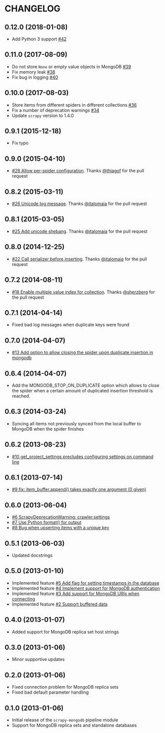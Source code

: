 # CHANGELOG

## 0.12.0 (2018-01-08)
- Add Python 3 support [#42](https://github.com/sebdah/scrapy-mongodb/issues/42)

## 0.11.0 (2017-08-09)
- Do not store `None` or empty value objects in MongoDB [#39](https://github.com/sebdah/scrapy-mongodb/issues/39)
- Fix memory leak [#38](https://github.com/sebdah/scrapy-mongodb/issues/38)
- Fix bug in logging [#40](https://github.com/sebdah/scrapy-mongodb/issues/40)

## 0.10.0 (2017-08-03)
- Store items from different spiders in different collections [#36](https://github.com/sebdah/scrapy-mongodb/pull/36)
- Fix a number of deprecation warnings [#34](https://github.com/sebdah/scrapy-mongodb/issues/34)
- Update `scrapy` version to 1.4.0

## 0.9.1 (2015-12-18)
- Fix typo

## 0.9.0 (2015-04-10)
- [#28 Allow per-spider configuration](https://github.com/sebdah/scrapy-mongodb/pull/28). Thanks [@thiagof](https://github.com/thiagof) for the pull request

## 0.8.2 (2015-03-11)
- [#26 Unicode log message](https://github.com/sebdah/scrapy-mongodb/issue/26). Thanks [@italomaia](https://github.com/italomaia) for the pull request

## 0.8.1 (2015-03-05)
- [#25 Add unicode shebang](https://github.com/sebdah/scrapy-mongodb/pull/25). Thanks [@italomaia](https://github.com/italomaia) for the pull request

## 0.8.0 (2014-12-25)
- [#22 Call serializer before inserting](https://github.com/sebdah/scrapy-mongodb/issue/22). Thanks [@italomaia](https://github.com/italomaia) for the pull request

## 0.7.2 (2014-08-11)
- [#18 Enable multiple value index for collection](https://github.com/sebdah/scrapy-mongodb/pull/18). Thanks [@sherzberg](https://github.com/sherzberg) for the pull request

## 0.7.1 (2014-04-14)
- Fixed bad log messages when duplicate keys were found

## 0.7.0 (2014-04-07)
- [#13 Add option to allow closing the spider upon duplicate insertion in mongodb](https://github.com/sebdah/scrapy-mongodb/pull/13)

## 0.6.4 (2014-04-07)
- Add the MONGODB_STOP_ON_DUPLICATE option which allows to close the spider when a certain amount of duplicated insertion threshold is reached.

## 0.6.3 (2014-03-24)
- Syncing all items not previously synced from the local buffer to MongoDB when the spider finishes

## 0.6.2 (2013-08-23)
- [#10 get_project_settings precludes configuring settings on command line](https://github.com/sebdah/scrapy-mongodb/pull/10)

## 0.6.1 (2013-07-14)
- [#9 fix: item_buffer.append() takes exactly one argument (0 given)](https://github.com/sebdah/scrapy-mongodb/pull/9)

## 0.6.0 (2013-06-04)
- [#6 ScrapyDeprecationWarning: crawler.settings](https://github.com/sebdah/scrapy-mongodb/issues/6)
- [#7 Use Python format() for output](https://github.com/sebdah/scrapy-mongodb/issues/7)
- [#8 Bug when upserting items with a unique key](https://github.com/sebdah/scrapy-mongodb/issues/8)

## 0.5.1 (2013-06-03)
- Updated docstrings

## 0.5.0 (2013-01-10)
- Implemented feature [#5 Add flag for setting timestamps in the database](https://github.com/sebdah/scrapy-mongodb/issues/5)
- Implemented feature [#4 Implement support for MongoDB authentication](https://github.com/sebdah/scrapy-mongodb/issues/4)
- Implemented feature [#3 Add support for MongoDB URIs when connecting](https://github.com/sebdah/scrapy-mongodb/issues/3)
- Implemented feature [#2 Support buffered data](https://github.com/sebdah/scrapy-mongodb/issues/2)

## 0.4.0 (2013-01-07)
- Added support for MongoDB replica set host strings

## 0.3.0 (2013-01-06)
- Minor supportive updates

## 0.2.0 (2013-01-06)
- Fixed connection problem for MongoDB replica sets
- Fixed bad default parameter handling

## 0.1.0 (2013-01-06)
- Initial release of the `scrapy-mongodb` pipeline module
- Support for MongoDB replica sets and standalone databases
